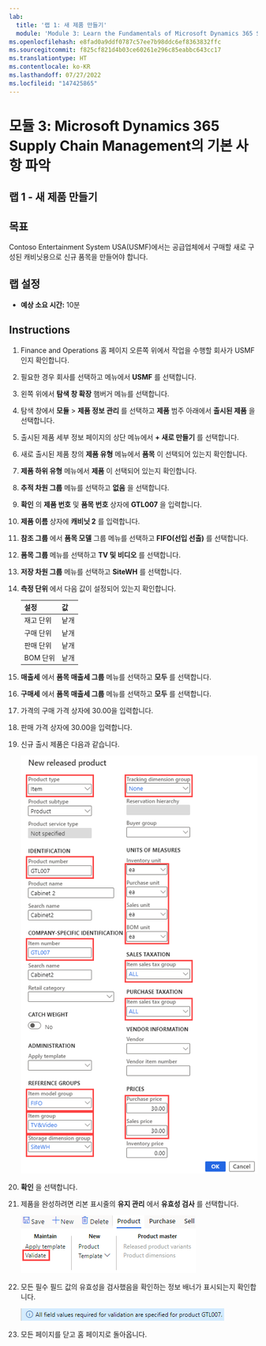 ```yaml
---
lab:
  title: '랩 1: 새 제품 만들기'
  module: 'Module 3: Learn the Fundamentals of Microsoft Dynamics 365 Supply Chain Management'
ms.openlocfilehash: e8fad0a9ddf0787c57ee7b98ddc6ef8363832ffc
ms.sourcegitcommit: f825cf821d4b03ce60261e296c85eabbc643cc17
ms.translationtype: HT
ms.contentlocale: ko-KR
ms.lasthandoff: 07/27/2022
ms.locfileid: "147425865"
---
```

# <a name="module-3-learn-the-fundamentals-of-microsoft-dynamics-365-supply-chain-management"></a>모듈 3: Microsoft Dynamics 365 Supply Chain Management의 기본 사항 파악

## <a name="lab-1---create-a-new-product"></a>랩 1 - 새 제품 만들기

## <a name="objectives"></a>목표

Contoso Entertainment System USA(USMF)에서는 공급업체에서 구매할 새로 구성된 캐비닛용으로 신규 품목을 만들어야 합니다.

## <a name="lab-setup"></a>랩 설정

   - **예상 소요 시간:** 10분

## <a name="instructions"></a>Instructions

1. Finance and Operations 홈 페이지 오른쪽 위에서 작업을 수행할 회사가 USMF인지 확인합니다.

1. 필요한 경우 회사를 선택하고 메뉴에서 **USMF** 를 선택합니다.

1. 왼쪽 위에서 **탐색 창 확장** 햄버거 메뉴를 선택합니다.

1. 탐색 창에서 **모듈** > **제품 정보 관리** 를 선택하고 **제품** 범주 아래에서 **출시된 제품** 을 선택합니다.

1. 출시된 제품 세부 정보 페이지의 상단 메뉴에서 **+ 새로 만들기** 를 선택합니다.

1. 새로 출시된 제품 창의 **제품 유형** 메뉴에서 **품목** 이 선택되어 있는지 확인합니다.

1. **제품 하위 유형** 메뉴에서 **제품** 이 선택되어 있는지 확인합니다.

1. **추적 차원 그룹** 메뉴를 선택하고 **없음** 을 선택합니다.

1. **확인** 의 **제품 번호** 및 **품목 번호** 상자에 **GTL007** 을 입력합니다.

1. **제품 이름** 상자에 **캐비닛 2** 를 입력합니다.

1. **참조 그룹** 에서 **품목 모델** 그룹 메뉴를 선택하고 **FIFO(선입 선출)** 를 선택합니다.

1. **품목 그룹** 메뉴를 선택하고 **TV 및 비디오** 를 선택합니다.

1. **저장 차원 그룹** 메뉴를 선택하고 **SiteWH** 를 선택합니다.

1. **측정 단위** 에서 다음 값이 설정되어 있는지 확인합니다.

    | **설정**| **값**|
    | :--- | :--- |
    | 재고 단위| 낱개|
    | 구매 단위| 낱개|
    | 판매 단위| 낱개|
    | BOM 단위| 낱개|

1. **매출세** 에서 **품목 매출세 그룹** 메뉴를 선택하고 **모두** 를 선택합니다.

1. **구매세** 에서 **품목 매출세 그룹** 메뉴를 선택하고 **모두** 를 선택합니다.

1. 가격의 구매 가격 상자에 30.00을 입력합니다.

1. 판매 가격 상자에 30.00을 입력합니다.

1. 신규 출시 제품은 다음과 같습니다.

    ![완성된 신규 출시 제품 양식이 표시된 화면 이미지](./media/lp1-m2-new-release-product.png)

1. **확인** 을 선택합니다.

1. 제품을 완성하려면 리본 표시줄의 **유지 관리** 에서 **유효성 검사** 를 선택합니다.

    ![유효성 검사가 강조 표시된 리본 표시줄이 나와 있는 화면 이미지](./media/lp1-m2-validate-ribbon-bar.png)

1. 모든 필수 필드 값의 유효성을 검사했음을 확인하는 정보 배너가 표시되는지 확인합니다.

    ![모든 필수 필드의 유효성을 검사했다는 정보 알림의 화면 이미지](./media/lp1-m2-confirmation-of-validation.png)

1. 모든 페이지를 닫고 홈 페이지로 돌아옵니다.
